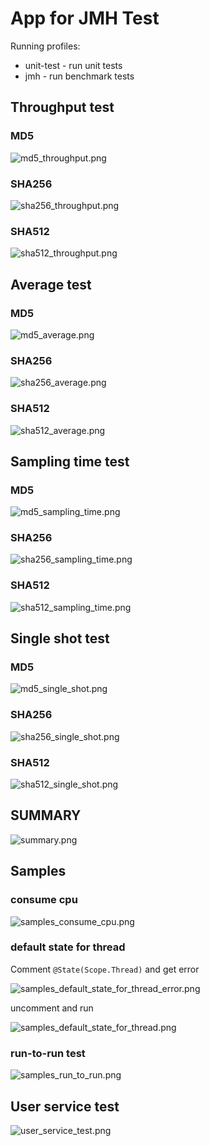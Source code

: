 # App for JMH Test

Running profiles:
- unit-test - run unit tests
- jmh - run benchmark tests

## Throughput test

### MD5

![md5_throughput.png](src/main/resources/results/md5_throughput.png)

### SHA256

![sha256_throughput.png](src/main/resources/results/sha256_throughput.png)

### SHA512

![sha512_throughput.png](src/main/resources/results/sha512_throughput.png)

## Average test

### MD5

![md5_average.png](src/main/resources/results/md5_average.png)

### SHA256

![sha256_average.png](src/main/resources/results/sha256_average.png)

### SHA512

![sha512_average.png](src/main/resources/results/sha512_average.png)

## Sampling time test

### MD5

![md5_sampling_time.png](src/main/resources/results/md5_sampling_time.png)

### SHA256

![sha256_sampling_time.png](src/main/resources/results/sha256_sampling_time.png)

### SHA512

![sha512_sampling_time.png](src/main/resources/results/sha512_sampling_time.png)

## Single shot test

### MD5

![md5_single_shot.png](src/main/resources/results/md5_single_shot.png)

### SHA256

![sha256_single_shot.png](src/main/resources/results/sha256_single_shot.png)

### SHA512

![sha512_single_shot.png](src/main/resources/results/sha512_single_shot.png)

## SUMMARY

![summary.png](src/main/resources/results/summary.png)

## Samples

### consume cpu

![samples_consume_cpu.png](src/main/resources/results/samples_consume_cpu.png)

### default state for thread

Comment `@State(Scope.Thread)` and get error

![samples_default_state_for_thread_error.png](src/main/resources/results/samples_default_state_for_thread_error.png)

uncomment and run

![samples_default_state_for_thread.png](src/main/resources/results/samples_default_state_for_thread.png)

### run-to-run test

![samples_run_to_run.png](src/main/resources/results/samples_run_to_run.png)

## User service test

![user_service_test.png](src/main/resources/results/user_service_test.png)